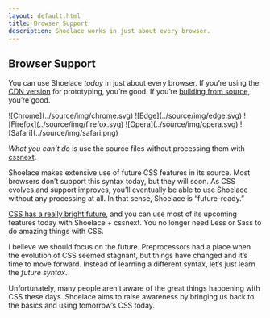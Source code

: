 ```yaml
---
layout: default.html
title: Browser Support
description: Shoelace works in just about every browser.
---
```


## Browser Support

You can use Shoelace _today_ in just about every browser. If you’re using the [CDN version](installing.html#cdn) for prototyping, you’re good. If you’re [building from source](installing.html#building-from-source), you’re good.

<div class="browsers">
  ![Chrome](../source/img/chrome.svg)
  ![Edge](../source/img/edge.svg)
  ![Firefox](../source/img/firefox.svg)
  ![Opera](../source/img/opera.svg)
  ![Safari](../source/img/safari.png)
</div>

_What you can’t do_ is use the source files without processing them with [cssnext](http://cssnext.io/).

Shoelace makes extensive use of future CSS features in its source. Most browsers don’t support this syntax today, but they will soon. As CSS evolves and support improves, you’ll eventually be able to use Shoelace without any processing at all. In that sense, Shoelace is “future-ready.”

[CSS has a really bright future](http://cssnext.io/features/), and you can use most of its upcoming features today with Shoelace + cssnext. You no longer need Less or Sass to do amazing things with CSS.

I believe we should focus on the future. Preprocessors had a place when the evolution of CSS seemed stagnant, but things have changed and it’s time to move forward. Instead of learning a different syntax, let’s just learn the _future syntax_.

Unfortunately, many people aren’t aware of the great things happening with CSS these days. Shoelace aims to raise awareness by bringing us back to the basics and using tomorrow’s CSS today.
